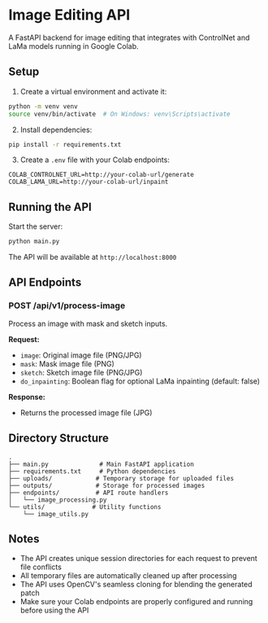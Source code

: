 # Image Editing API

A FastAPI backend for image editing that integrates with ControlNet and LaMa models running in Google Colab.

## Setup

1. Create a virtual environment and activate it:
```bash
python -m venv venv
source venv/bin/activate  # On Windows: venv\Scripts\activate
```

2. Install dependencies:
```bash
pip install -r requirements.txt
```

3. Create a `.env` file with your Colab endpoints:
```env
COLAB_CONTROLNET_URL=http://your-colab-url/generate
COLAB_LAMA_URL=http://your-colab-url/inpaint
```

## Running the API

Start the server:
```bash
python main.py
```

The API will be available at `http://localhost:8000`

## API Endpoints

### POST /api/v1/process-image

Process an image with mask and sketch inputs.

**Request:**
- `image`: Original image file (PNG/JPG)
- `mask`: Mask image file (PNG)
- `sketch`: Sketch image file (PNG/JPG)
- `do_inpainting`: Boolean flag for optional LaMa inpainting (default: false)

**Response:**
- Returns the processed image file (JPG)

## Directory Structure

```
.
├── main.py              # Main FastAPI application
├── requirements.txt     # Python dependencies
├── uploads/            # Temporary storage for uploaded files
├── outputs/            # Storage for processed images
├── endpoints/          # API route handlers
│   └── image_processing.py
└── utils/             # Utility functions
    └── image_utils.py
```

## Notes

- The API creates unique session directories for each request to prevent file conflicts
- All temporary files are automatically cleaned up after processing
- The API uses OpenCV's seamless cloning for blending the generated patch
- Make sure your Colab endpoints are properly configured and running before using the API 